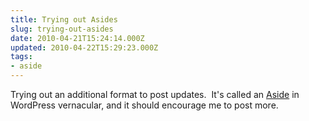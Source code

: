 ```yaml
---
title: Trying out Asides
slug: trying-out-asides
date: 2010-04-21T15:24:14.000Z
updated: 2010-04-22T15:29:23.000Z
tags:
- aside
---
```


Trying out an additional format to post updates.  It's called an <a href="http://codex.wordpress.org/Adding_Asides">Aside</a> in WordPress vernacular, and it should encourage me to post more.
